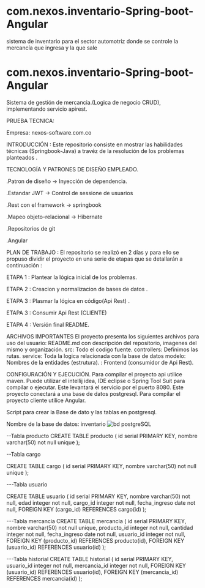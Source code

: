 # com.nexos.inventario-Spring-boot-Angular
sistema de inventario para el sector  automotriz donde se controle la mercancía que ingresa y la que sale
# com.nexos.inventario-Spring-boot-Angular
Sistema de gestión de mercancia.(Logica de negocio CRUD), implementando servicio apirest.



PRUEBA TECNICA:

Empresa: nexos-software.com.co 

INTRODUCCIÓN : Este repositorio consiste en mostrar las habilidades técnicas (Springbook-Java) a travéz de la resolución de los problemas planteados .

TECNOLOGÍA Y PATRONES DE DISEÑO EMPLEADO.

.Patron de diseño -> Inyección de dependencia.

.Estandar JWT -> Control de sessione de usuarios

.Rest con el framework -> springbook

.Mapeo objeto-relacional -> Hibernate

.Repositorios de git

.Angular



PLAN DE TRABAJO : El repositorio se realizó en 2 días y para ello se propuso dividir el proyecto en una serie de etapas que se detallarán a continuación :

ETAPA 1 : Plantear la lógica inicial de los problemas.

ETAPA 2 : Creacion y normalizacion de bases de datos .

ETAPA 3 : Plasmar la lógica en código(Api Rest) .

ETAPA 3 : Consumir Api Rest (CLIENTE)

ETAPA 4 : Versión final README.



ARCHIVOS IMPORTANTES El proyecto presenta los siguientes archivos para uso del usuario: README.md con descripción del repositorio, imagenes del mismo y organización. src: Todo el codigo fuente. controllers: Definimos las rutas. service: Toda la logica relacionada con la base de datos modelo: Nombres de la entidades (estrutura). : Frontend (consumidor de Api Rest).

CONFIGURACIÓN Y EJECUCIÓN. Para compilar el proyecto api utilice maven. Puede utilizar el intellij idea, IDE eclipse o Spring Tool Suit para compilar o ejecutar. Este levantará el servicio por el puerto 8080. Este proyecto conectará a una base de datos postgresql. Para compilar el proyecto cliente utilice Angular.



Script para crear la Base de dato y las tablas en postgresql.

Nombre de la base de datos: inventario 
![bd postgreSQL](https://user-images.githubusercontent.com/89054795/154570325-fc0e321d-5e5c-4583-b11d-8f37f1a415d6.png)




--Tabla producto
CREATE TABLE producto (
	id serial PRIMARY KEY,
	nombre varchar(50) not null unique
);



--Tabla cargo

CREATE TABLE cargo (
	id serial PRIMARY KEY,
	nombre varchar(50) not null unique
);



---Tabla usuario

CREATE TABLE usuario (
	id serial PRIMARY KEY,
	nombre varchar(50) not null,
    edad integer not null,
	cargo_id integer not null,
	fecha_ingreso date not null,
	FOREIGN KEY (cargo_id) REFERENCES cargo(id)
);



---Tabla mercancia
CREATE TABLE mercancia (
	id serial PRIMARY KEY,
	nombre varchar(50) not null unique,
    producto_id integer not null,
	cantidad integer not null,
	fecha_ingreso date not null,
	usuario_id integer not null,
	FOREIGN KEY (producto_id) REFERENCES producto(id),
	FOREIGN KEY (usuario_id) REFERENCES usuario(id)
);



---Tabla historial
CREATE TABLE historial (
	id serial PRIMARY KEY,
	usuario_id integer not null,
	mercancia_id integer not null,
	FOREIGN KEY (usuario_id) REFERENCES usuario(id),
    FOREIGN KEY (mercancia_id) REFERENCES mercancia(id)
);
